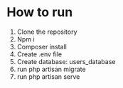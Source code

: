 # How to run

1. Clone the repository
2. Npm i
3. Composer install
4. Create .env file
5. Create database: users_database
6. run php artisan migrate
7. run php artisan serve

